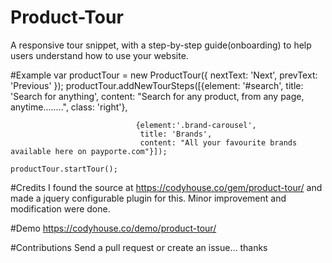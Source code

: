 # Product-Tour
A responsive tour snippet, with a step-by-step guide(onboarding) to help users understand how to use your website.

#Example
var productTour = new ProductTour({
			nextText: 'Next',
			prevText: 'Previous'
		});
	productTour.addNewTourSteps([{element: '#search', 
								title: 'Search for anything',
								content: "Search for any product, from any page, anytime........", 
								class: 'right'},
								
								{element:'.brand-carousel',
								 title: 'Brands',
								 content: "All your favourite brands available here on payporte.com"}]);
								 
	productTour.startTour();

#Credits
I found the source at https://codyhouse.co/gem/product-tour/
and made a jquery configurable plugin for this. Minor improvement and modification were done.

#Demo
https://codyhouse.co/demo/product-tour/

#Contributions
Send a pull request or create an issue... thanks

